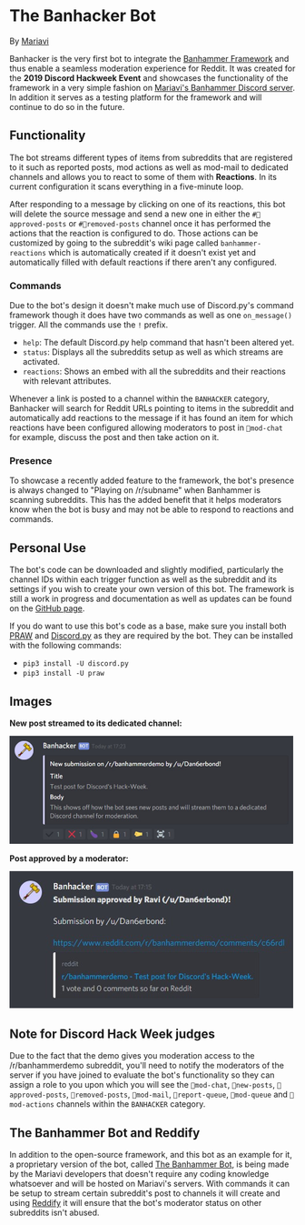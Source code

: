# The Banhacker Bot
By [Mariavi](https://dan6erbond.github.io/mariavi)

Banhacker is the very first bot to integrate the [Banhammer Framework](https://github.com/Dan6erbond/Banhammer-Framework) and thus enable a seamless moderation experience for Reddit. It was created for the **2019 Discord Hackweek Event** and showcases the functionality of the framework in a very simple fashion on [Mariavi's Banhammer Discord server](https://discordapp.com/invite/9JrGC8f). In addition it serves as a testing platform for the framework and will continue to do so in the future.

## Functionality
The bot streams different types of items from subreddits that are registered to it such as reported posts, mod actions as well as mod-mail to dedicated channels and allows you to react to some of them with **Reactions**. In its current configuration it scans everything in a five-minute loop.

After responding to a message by clicking on one of its reactions, this bot will delete the source message and send a new one in either the `#🔨approved-posts` or `#🔨removed-posts` channel once it has performed the actions that the reaction is configured to do. Those actions can be customized by going to the subreddit's wiki page called `banhammer-reactions` which is automatically created if it doesn't exist yet and automatically filled with default reactions if there aren't any configured.

### Commands
Due to the bot's design it doesn't make much use of Discord.py's command framework though it does have two commands as well as one `on_message()` trigger. All the commands use the `!` prefix.

 - `help`: The default Discord.py help command that hasn't been altered yet.
 - `status`: Displays all the subreddits setup as well as which streams are activated.
 - `reactions`: Shows an embed with all the subreddits and their reactions with relevant attributes.
 
Whenever a link is posted to a channel within the `BANHACKER` category, Banhacker will search for Reddit URLs pointing to items in the subreddit and automatically add reactions to the message if it has found an item for which reactions have been configured allowing moderators to post in `🔨mod-chat` for example, discuss the post and then take action on it.

### Presence
To showcase a recently added feature to the framework, the bot's presence is always changed to "Playing on /r/subname" when Banhammer is scanning subreddits. This has the added benefit that it helps moderators know when the bot is busy and may not be able to respond to reactions and commands.

## Personal Use
The bot's code can be downloaded and slightly modified, particularly the channel IDs within each trigger function as well as the subreddit and its settings if you wish to create your own version of this bot. The framework is still a work in progress and documentation as well as updates can be found on the [GitHub page](https://github.com/Dan6erbond/Banhammer-Framework).

If you do want to use this bot's code as a base, make sure you install both [PRAW](https://praw.readthedocs.io) and [Discord.py](https://discordpy.readthedocs.io) as they are required by the bot. They can be installed with the following commands:
 - `pip3 install -U discord.py`
 - `pip3 install -U praw`

## Images

**New post streamed to its dedicated channel:**

<img src="img/new_submission.jpg" width="500">

**Post approved by a moderator:**

<img src="img/approved_submission.jpg" width="500">

## Note for Discord Hack Week judges
Due to the fact that the demo gives you moderation access to the /r/banhammerdemo subreddit, you'll need to notify the moderators of the server if you have joined to evaluate the bot's functionality so they can assign a role to you upon which you will see the `🔨mod-chat`, `🔨new-posts`, `🔨approved-posts`, `🔨removed-posts`, `🔨mod-mail`, `🔨report-queue`, `🔨mod-queue` and `🔨mod-actions` channels within the `BANHACKER` category.

## The Banhammer Bot and Reddify
In addition to the open-source framework, and this bot as an example for it, a proprietary version of the bot, called [The Banhammer Bot](https://dan6erbond.github.io/mariavi/banhammer.html), is being made by the Mariavi developers that doesn't require any coding knowledge whatsoever and will be hosted on Mariavi's servers. With commands it can be setup to stream certain subreddit's post to channels it will create and using [Reddify](https://dan6erbond.github.io/mariavi/reddify.html) it will ensure that the bot's moderator status on other subreddits isn't abused.
